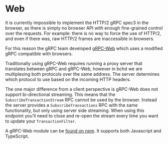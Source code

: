 # Web

It is currently impossible to implement the HTTP/2 gRPC spec3 in the browser, as there is simply no browser API with enough fine-grained control over the requests. For example: there is no way to force the use of HTTP/2, and even if there was, raw HTTP/2 frames are inaccessible in browsers.

For this reason the gRPC team developed [gRPC-Web](https://github.com/grpc/grpc-web) which uses a modified gRPC compatible with browsers.

Traditionally using gRPC-Web requires running a proxy server that translates between gRPC and gRPC-Web,
however in bchd we are multiplexing both protocols over the same address. The server determines which protocol to use based on the incoming
HTTP headers.

The one major difference from a client perspective is gRPC-Web does not support bi-directional streaming. This
means that the `SubscribeTransactionStream` RPC cannot be used by the browser. Instead the server provides a `SubscribeTransactions`
RPC with the same functionality, but only using server side streaming. When using this endpoint you'll need
to close and re-open the stream every time you want to update your `TransactionFilter`.

A gRPC-Web module can be [found on npm](https://www.npmjs.com/package/grpc-web). It supports both Javascript and TypeScript. 